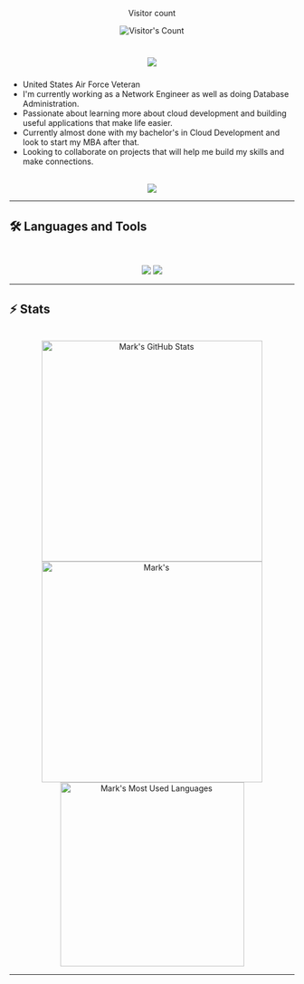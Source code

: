 <!---
m-kiser/m-kiser is a ✨ special ✨ repository because its `README.md` (this file) appears on your GitHub profile.
You can click the Preview link to take a look at your changes.
--->
<div align="center"> 
  <p>Visitor count</p>
  <img src="https://profile-counter.glitch.me/m-kiser/count.svg" alt="Visitor's Count" />
</div>

<h1 align="center">
    <img src="https://readme-typing-svg.herokuapp.com/?font=Inter&size=48&center=true&vCenter=true&width=500&height=70&color=4493F8&duration=4000&lines=Hi+There!+👋;+I'm+Mark!;" />
</h1>

### 
- United States Air Force Veteran
- I'm currently working as a Network Engineer as well as doing Database Administration.
- Passionate about learning more about cloud development and building useful applications that make life easier.
- Currently almost done with my bachelor's in Cloud Development and look to start my MBA after that.
- Looking to collaborate on projects that will help me build my skills and make connections.

<br>

<div align="center">
  <a href="https://linkedin.com/in/marktannerkiser" target="_blank">
    <img src="https://img.shields.io/badge/LinkedIn-0077B5?style=for-the-badge&logo=linkedin&logoColor=white" target="_blank" />
  </a>
</div>

<hr>


## 🛠️ Languages and Tools

<br>

<p align="center">
  <img src="https://skillicons.dev/icons?i=python,mysql,html,css,js,docker,linux" />
  <img src="https://skillicons.dev/icons?i=notion,powershell,raspberrypi,regex,unity,vscode" />
</p>

<hr>

## ⚡️ Stats

<br>

<div align=center>
  <img width=390 src="https://github-readme-stats.vercel.app/api?username=m-kiser&theme=transparent&count_private=true&show_icons=true&rank_icon=github&locale=en" alt="Mark's GitHub Stats" />
  <img width=390 src="https://github-readme-streak-stats.herokuapp.com/?username=m-kiser&theme=transparent&count_private=true&border_radius=10&locale=en" alt="Mark's" />
  <img width=325 src="https://github-readme-stats.vercel.app/api/top-langs?username=m-kiser&theme=transparent&layout=donut&hide=css&langs_count=8&border_radius=10&show_icons=true&locale=en" alt="Mark's Most Used Languages" />
</div>

<hr>
